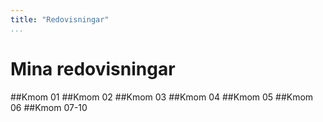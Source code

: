 ```yaml
---
title: "Redovisningar"
...
```

Mina redovisningar
=========================

##Kmom 01
##Kmom 02
##Kmom 03
##Kmom 04
##Kmom 05
##Kmom 06
##Kmom 07-10
